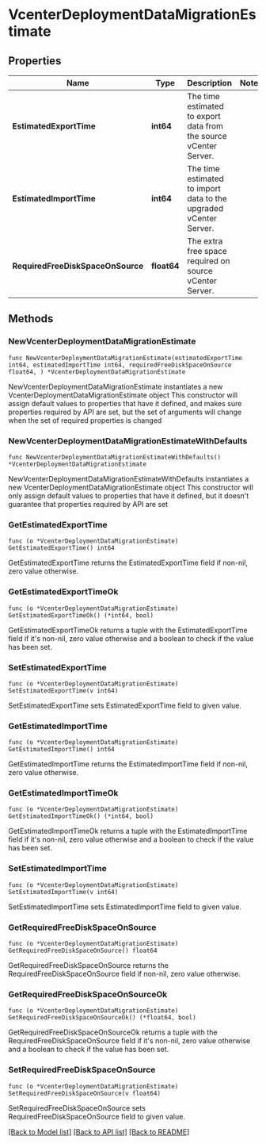 # VcenterDeploymentDataMigrationEstimate

## Properties

Name | Type | Description | Notes
------------ | ------------- | ------------- | -------------
**EstimatedExportTime** | **int64** | The time estimated to export data from the source vCenter Server. | 
**EstimatedImportTime** | **int64** | The time estimated to import data to the upgraded vCenter Server. | 
**RequiredFreeDiskSpaceOnSource** | **float64** | The extra free space required on source vCenter Server. | 

## Methods

### NewVcenterDeploymentDataMigrationEstimate

`func NewVcenterDeploymentDataMigrationEstimate(estimatedExportTime int64, estimatedImportTime int64, requiredFreeDiskSpaceOnSource float64, ) *VcenterDeploymentDataMigrationEstimate`

NewVcenterDeploymentDataMigrationEstimate instantiates a new VcenterDeploymentDataMigrationEstimate object
This constructor will assign default values to properties that have it defined,
and makes sure properties required by API are set, but the set of arguments
will change when the set of required properties is changed

### NewVcenterDeploymentDataMigrationEstimateWithDefaults

`func NewVcenterDeploymentDataMigrationEstimateWithDefaults() *VcenterDeploymentDataMigrationEstimate`

NewVcenterDeploymentDataMigrationEstimateWithDefaults instantiates a new VcenterDeploymentDataMigrationEstimate object
This constructor will only assign default values to properties that have it defined,
but it doesn't guarantee that properties required by API are set

### GetEstimatedExportTime

`func (o *VcenterDeploymentDataMigrationEstimate) GetEstimatedExportTime() int64`

GetEstimatedExportTime returns the EstimatedExportTime field if non-nil, zero value otherwise.

### GetEstimatedExportTimeOk

`func (o *VcenterDeploymentDataMigrationEstimate) GetEstimatedExportTimeOk() (*int64, bool)`

GetEstimatedExportTimeOk returns a tuple with the EstimatedExportTime field if it's non-nil, zero value otherwise
and a boolean to check if the value has been set.

### SetEstimatedExportTime

`func (o *VcenterDeploymentDataMigrationEstimate) SetEstimatedExportTime(v int64)`

SetEstimatedExportTime sets EstimatedExportTime field to given value.


### GetEstimatedImportTime

`func (o *VcenterDeploymentDataMigrationEstimate) GetEstimatedImportTime() int64`

GetEstimatedImportTime returns the EstimatedImportTime field if non-nil, zero value otherwise.

### GetEstimatedImportTimeOk

`func (o *VcenterDeploymentDataMigrationEstimate) GetEstimatedImportTimeOk() (*int64, bool)`

GetEstimatedImportTimeOk returns a tuple with the EstimatedImportTime field if it's non-nil, zero value otherwise
and a boolean to check if the value has been set.

### SetEstimatedImportTime

`func (o *VcenterDeploymentDataMigrationEstimate) SetEstimatedImportTime(v int64)`

SetEstimatedImportTime sets EstimatedImportTime field to given value.


### GetRequiredFreeDiskSpaceOnSource

`func (o *VcenterDeploymentDataMigrationEstimate) GetRequiredFreeDiskSpaceOnSource() float64`

GetRequiredFreeDiskSpaceOnSource returns the RequiredFreeDiskSpaceOnSource field if non-nil, zero value otherwise.

### GetRequiredFreeDiskSpaceOnSourceOk

`func (o *VcenterDeploymentDataMigrationEstimate) GetRequiredFreeDiskSpaceOnSourceOk() (*float64, bool)`

GetRequiredFreeDiskSpaceOnSourceOk returns a tuple with the RequiredFreeDiskSpaceOnSource field if it's non-nil, zero value otherwise
and a boolean to check if the value has been set.

### SetRequiredFreeDiskSpaceOnSource

`func (o *VcenterDeploymentDataMigrationEstimate) SetRequiredFreeDiskSpaceOnSource(v float64)`

SetRequiredFreeDiskSpaceOnSource sets RequiredFreeDiskSpaceOnSource field to given value.



[[Back to Model list]](../README.md#documentation-for-models) [[Back to API list]](../README.md#documentation-for-api-endpoints) [[Back to README]](../README.md)


